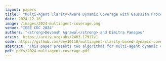 ```yaml
---
layout: papers
title:  "Multi-Agent Clarity-Aware Dynamic Coverage with Gaussian Processes"
date: 2024-12-16
image: /images/2024-multiagent-coverage.png
venue: "IEEE CDC 2024"
authors: "<strong>Devansh Agrawal</strong> and Dimitra Panagou"
arxiv:  https://arxiv.org/abs/2403.17917v1
code: https://github.com/dev10110/multiagent-clarity-based-dynamic-coverage/
abstract: "This paper presents two algorithms for multi-agent dynamic coverage in spatiotemporal environments, where the coverage algorithms are informed by the method of data assimilation. In particular, we show that by explicitly modeling the environment using a Gaussian Process (GP) model, and considering the sensing capabilities and the dynamics of a team of robots, we can design an estimation algorithm and multi-agent coverage controller that explores and estimates the state of the spatiotemporal environment. The uncertainty of the estimate is quantified using clarity, an information-theoretic metric, where higher clarity corresponds to lower uncertainty. By exploiting the relationship between GPs and Stochastic Differential Equations (SDEs) we quantify the increase in clarity of the estimated state at any position due to a measurement taken from any other position. We use this relationship to design two new coverage controllers, both of which scale well with the number of agents exploring the domain, assuming the robots can share the map of the clarity over the spatial domain via communication. We demonstrate the algorithms through a realistic simulation of a team of robots collecting wind data over a region in Austria."
pdf: pdfs/2024-multiagent-coverage.pdf
---
```

